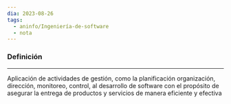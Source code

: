```yaml
---
dia: 2023-08-26
tags:
  - aninfo/Ingeniería-de-software
  - nota
---
```

### Definición
---
Aplicación de actividades de gestión, como la planificación organización, dirección, monitoreo, control, al desarrollo de software con el propósito de asegurar la entrega de productos y servicios de manera eficiente y efectiva